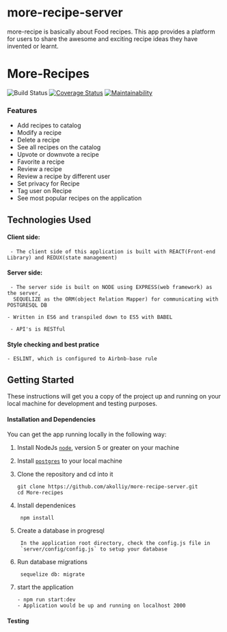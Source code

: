 # more-recipe-server
more-recipe is basically about Food recipes.
This app provides a platform for users to share the awesome and exciting  recipe ideas they have invented or learnt. 
# More-Recipes
![Build Status](https://travis-ci.org/kensanni/More-recipes.svg?branch=develop) [![Coverage Status](https://coveralls.io/repos/github/kensanni/More-recipes/badge.svg?branch=develop)](https://coveralls.io/github/kensanni/More-recipes?branch=develop) [![Maintainability](https://api.codeclimate.com/v1/badges/61935e09f001a06fb347/maintainability)](https://codeclimate.com/github/kensanni/More-recipes/maintainability)

### Features
- Add recipes to catalog
- Modify a recipe
- Delete a recipe
- See all recipes on the catalog
- Upvote or downvote a recipe
- Favorite a recipe
- Review a recipe
- Review a recipe by different user
- Set privacy for Recipe
- Tag user on Recipe
- See most popular recipes on the application

## Technologies Used

#### Client side:
     - The client side of this application is built with REACT(Front-end Library) and REDUX(state management)
#### Server side:
     - The server side is built on NODE using EXPRESS(web framework) as the server,
	  SEQUELIZE as the ORM(object Relation Mapper) for communicating with POSTGRESQL DB
    
    - Written in ES6 and transpiled down to ES5 with BABEL
	
     - API's is RESTful 
		
#### Style checking and best pratice
    - ESLINT, which is configured to Airbnb-base rule

## Getting Started

These instructions will get you a copy of the project up and running on your local machine for development and testing purposes.

#### Installation and Dependencies

You can get the app running locally in the following way:
1.  Install NodeJs [`node`](https://nodejs.org/en/download/), version 5 or greater on your machine

2. Install [`postgres`](https://www.postgresql.org/download/) to your local machine

3. Clone the repository and cd into it
   
	  ```
    git clone https://github.com/akolliy/more-recipe-server.git
    cd More-recipes
    ```
		
 4. Install dependenices 
    
		 npm install
		 
 5. Create a database in progresql
    
		 In the application root directory, check the config.js file in
		 `server/config/config.js` to setup your database
		 
 6. Run database migrations
    
		 sequelize db: migrate

 7.  start the application
 
		 - npm run start:dev
		 - Application would be up and running on localhost 2000
		 
#### Testing

